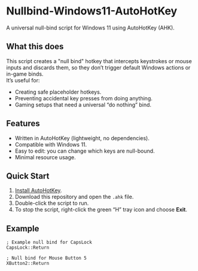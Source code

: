 # Nullbind-Windows11-AutoHotKey

A universal null-bind script for Windows 11 using AutoHotKey (AHK).

## What this does
This script creates a "null bind" hotkey that intercepts keystrokes or mouse inputs and discards them, so they don’t trigger default Windows actions or in-game binds.  
It’s useful for:
- Creating safe placeholder hotkeys.
- Preventing accidental key presses from doing anything.
- Gaming setups that need a universal “do nothing” bind.

## Features
- Written in AutoHotKey (lightweight, no dependencies).  
- Compatible with Windows 11.  
- Easy to edit: you can change which keys are null-bound.  
- Minimal resource usage.

## Quick Start
1. [Install AutoHotKey](https://www.autohotkey.com/).  
2. Download this repository and open the `.ahk` file.  
3. Double-click the script to run.  
4. To stop the script, right-click the green “H” tray icon and choose **Exit**.

## Example
```ahk
; Example null bind for CapsLock
CapsLock::Return

; Null bind for Mouse Button 5
XButton2::Return

